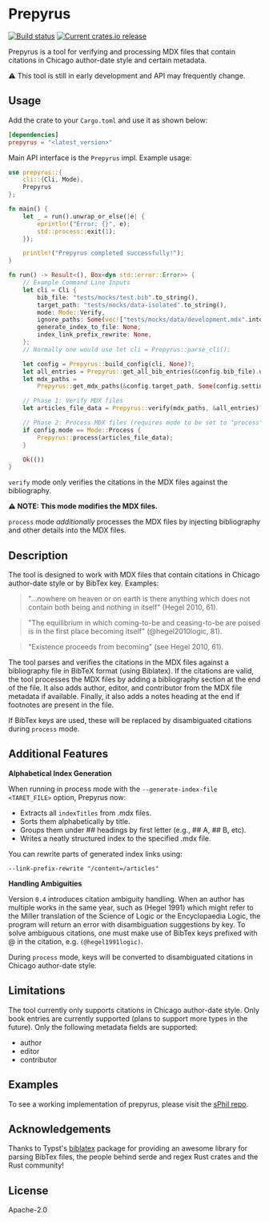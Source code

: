 # Prepyrus

[![Build status](https://github.com/systemphil/prepyrus/workflows/Continuous%20integration/badge.svg)](https://github.com/systemphil/prepyrus/actions)
[![Current crates.io release](https://img.shields.io/crates/v/prepyrus)](https://crates.io/crates/prepyrus)

Prepyrus is a tool for verifying and processing MDX files
that contain citations in Chicago author-date style and certain metadata.

⚠️ This tool is still in early development and API may frequently change.

## Usage

Add the crate to your `Cargo.toml` and use it as shown below:

```toml
[dependencies]
prepyrus = "<latest_version>"
```

Main API interface is the `Prepyrus` impl. Example usage:

```rust
use prepyrus::{
    cli::{Cli, Mode},
    Prepyrus
};

fn main() {
    let _ = run().unwrap_or_else(|e| {
        eprintln!("Error: {}", e);
        std::process::exit(1);
    });

    println!("Prepyrus completed successfully!");
}

fn run() -> Result<(), Box<dyn std::error::Error>> {
    // Example Command Line Inputs
    let cli = Cli {
        bib_file: "tests/mocks/test.bib".to_string(),
        target_path: "tests/mocks/data-isolated".to_string(),
        mode: Mode::Verify,
        ignore_paths: Some(vec!["tests/mocks/data/development.mdx".into()]),
        generate_index_to_file: None,
        index_link_prefix_rewrite: None,
    };
    // Normally one would use let cli = Prepyrus::parse_cli();

    let config = Prepyrus::build_config(cli, None)?;
    let all_entries = Prepyrus::get_all_bib_entries(&config.bib_file).unwrap();
    let mdx_paths =
        Prepyrus::get_mdx_paths(&config.target_path, Some(config.settings.ignore_paths))?;

    // Phase 1: Verify MDX files
    let articles_file_data = Prepyrus::verify(mdx_paths, &all_entries)?;

    // Phase 2: Process MDX files (requires mode to be set to "process")
    if config.mode == Mode::Process {
        Prepyrus::process(articles_file_data);
    }

    Ok(())
}
```

`verify` mode only verifies the citations in the MDX files against the bibliography.

**⚠️ NOTE: This mode modifies the MDX files.**

`process` mode _additionally_ processes the MDX files by injecting bibliography and other details into the MDX files.

## Description

The tool is designed to work with MDX files that contain citations in Chicago author-date style or by BibTex key. Examples:

> "...nowhere on heaven or on earth is there anything which does not contain both being and nothing in itself" (Hegel 2010, 61).

> "The equilibrium in which coming-to-be and ceasing-to-be are poised is in the first place becoming itself" (@hegel2010logic, 81).

> "Existence proceeds from becoming" (see Hegel 2010, 61).

The tool parses and verifies the citations in the MDX files against a
bibliography file in BibTeX format (using Biblatex).
If the citations are valid, the tool processes the MDX files
by adding a bibliography section at the end of the file.
It also adds author, editor, and contributor from the MDX file metadata if available.
Finally, it also adds a notes heading at the end if footnotes are present in the file.

If BibTex keys are used, these will be replaced by disambiguated citations during `process` mode.

## Additional Features

**Alphabetical Index Generation**

When running in process mode with the `--generate-index-file <TARET_FILE>` option, Prepyrus now:

- Extracts all `indexTitles` from .mdx files.
- Sorts them alphabetically by title.
- Groups them under ## headings by first letter (e.g., ## A, ## B, etc).
- Writes a neatly structured index to the specified .mdx file.

You can rewrite parts of generated index links using:

```
--link-prefix-rewrite "/content=/articles"
```

**Handling Ambiguities**

Version `0.4` introduces citation ambiguity handling. When an author has multiple
works in the same year, such as (Hegel 1991) which might refer to the Miller
translation of the Science of Logic or the Encyclopaedia Logic, the program will
return an error with disambiguation suggestions by key. To solve ambiguous citations,
one must make use of BibTex keys prefixed with @ in the citation, e.g. `(@hegel1991logic)`.

During `process` mode, keys will be converted to disambiguated citations in Chicago author-date style.

## Limitations

The tool currently only supports citations in Chicago author-date style.
Only book entries are currently supported (plans to support more types in the future).
Only the following metadata fields are supported:

- author
- editor
- contributor

## Examples

To see a working implementation of prepyrus, please visit the [sPhil repo](https://github.com/systemphil/sphil).

## Acknowledgements

Thanks to Typst's [biblatex](https://github.com/typst/biblatex) package for providing an awesome library for parsing BibTex files, the people behind serde and regex Rust crates and the Rust community!

## License

Apache-2.0
